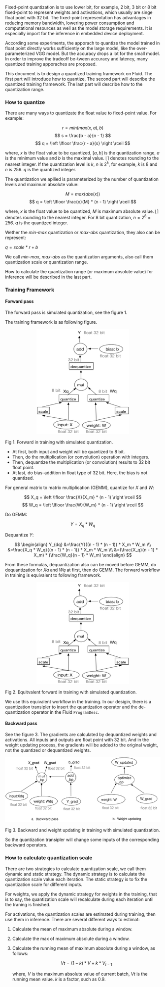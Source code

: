 Fixed-point quantization is to use lower bit, for example, 2 bit, 3 bit or 8 bit fixed-point to represent weights and activations, which usually are singe float point with 32 bit. The fixed-point representation has advantages in reducing memory bandwidth, lowering power consumption and computational resources as well as the model storage requirements.  It is especially import for the inference in embedded device deployment.

According some experiments, the apporach to quantize the model trained in float point directly works sufficiently on the large model, like the over-parameterized VGG model. But the accuracy drops a lot for the small model. In order to improve the tradeoff be-tween accuracy and latency, many quantized training apporaches are proposed.

This document is to design a quantized training framework on Fluid. The first part will introduce how to quantize, The second part will describe the quantized training framework. The last part will describe how to the quantization range.


### How to quantize

There are many ways to quantizate the float value to fixed-point value. For example:

$$ r = min(max(x, a), b)$$
$$ s = \frac{b - a}{n - 1} $$
$$ q = \left \lfloor \frac{r - a}{s} \right \rceil $$

where, $x$ is the float value to be quantized, $[a, b]$ is the quantization range, $a$ is the minimum value and $b$ is the maximal value. $\left \lfloor \right \rceil$  denotes rounding to the nearest integer. If the quantization level is $k$, $n$ is $2^k$, for example, $k$ is 8 and $n$ is 256. $q$ is the quantized integer. 


The quantization we apllied is parameterized by the number of quantization levels and maximum absolute value:

$$ M  = max(abs(x))  $$
$$ q = \left \lfloor \frac{x}{M} * (n - 1) \right \rceil $$

where, $x$ is the float value to be quantized, $M$ is maximum absolute value. $\left \lfloor \right \rceil$ denotes rounding to the nearest integer.  For 8 bit quantization, $n=2^{8}=256$. $q$ is the quantized integer. 


Wether the *min-max* quantization or *max-abs* quantization, they also can be represent:

$q = scale * r + b$

We call *min-max*, *max-abs* as the quantization arguments, also call them quantization scale or quantization range.


How to calculate the quantization range (or maximum absolute value) for inference will be described in the last part.


### Training Framework

#### Forward pass

The forward pass is simulated quantization, see the figure 1.

The training framework is as following figure. 

<p align="center"> 
<img src="quantization_forward.png" width="300" height="340" /><br/>

Fig 1. Forward in training with simulated quantization.
</p>

- At first, both input and weight will be quantized to 8 bit. 
- Then, do the multiplication (or convolution) operation with integers.
- Then, dequantize the multiplication (or convolution) results to 32 bit float point.
- At last, do bias-addition in float type of 32 bit. Here, the bias is not quantized.

For general matrix to matrix multiplication (GEMM), quantize for $X$ and $W$:

$$ X_q = \left \lfloor \frac{X}{X_m} * (n - 1) \right \rceil  $$
$$ W_q = \left \lfloor \frac{W}{W_m} * (n - 1) \right \rceil $$

Do GEMM:

$$ Y = X_q * W_q $$


Dequantize $Y$:

$$
\begin{align}
Y_{dq} &=\frac{Y}{(n - 1) * (n - 1)} * X_m * W_m \\\
       &=\frac{X_q * W_q}{(n - 1) * (n - 1)} * X_m * W_m \\\
       &=(\frac{X_q}{n - 1} * X_m) * (\frac{W_q}{n - 1} * W_m) 
\end{align}
$$

From these formulas, dequantization also can be moved before GEMM, do dequantization for $Xq$ and $Wq$ at first, then do GEMM. The forward workflow in training is equivalent to following framework.

<p align="center"> 
<img src="quantization_forward.png"  width="300" height="330"  /><br/>

Fig 2. Equitvalent forward in training with simulated quantization.

</p>

We use this equivalent workflow in the training. In our desigin, there is a quantization transipler to insert the quantization operator and the de-quantization operator in the Fluid `ProgramDesc`.

#### Backward pass

See the figure 3. The gradients are calculated by dequantized weights and activations. All inputs and outputs are float point with 32 bit. And in the weight updating process, the gradients will be added to the original weight, not the quantized or dequantized weights.

<p align="center"> 
<img src="quantization_backward_and_optimization.png" /><br/>

Fig 3. Backward and weight updating in training with simulated quantization.

</p>

So the quantization transipler will change some inputs of the corresponding backward operators. 

### How to calculate quantization scale

There are two strategies to calculate quantization scale, we call them dynamic and static strategy. The dynamic strategy is to calculate the quantization scale value each iteration. The static strategy is to fix the quantization scale for different inputs.

For weights, we apply the dynamic strategy for weights in the training, that is to say, the quantization scale will recalculate during each iteration until the traning is finished.

For activations, the quantization scales are estimated during training, then use them in inference. There are several different ways to estimat:


1. Calculate the mean of maximum absolute during a window.
2. Calculate the max of maximum absolute during a window.
3. Calculate the running mean of maximum absolute during a window, as follows:

    $$ Vt = (1 - k) * V +  k * V_{t-1}  $$
    
    where, $V$ is the maximum absolute value of current batch, $Vt$ is the running mean value. $k$ is a factor, such as 0.9.

